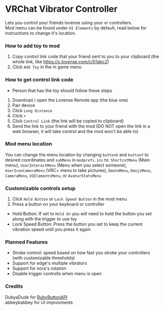 # VRChat Vibrator Controller
Lets you control your friends lovense using your vr controllers.
<br>Mod menu can be found under `UI Elements` by default, read below for instructions to change it's location.

### How to add toy to mod
1. Copy control link code that your friend sent to you to your clipboard (the whole link, like https://c.lovense.com/c/01abc2)
2. Click `Add Toy` in the in game menu

### How to get control link code
* Person that has the toy should follow these steps
1. Download / open the Lovense Remote app (the blue one)
2. Pair device
3. Click `Long Distance`
4. Click `+`
5. Click `Control Link` (the link will be copied to clipboard)
6. Send the link to your friend with the mod (DO NOT open the link in a web browser, it will take control and the mod won't be able to)

### Mod menu location
You can change the menu location by changing `buttonX` and `buttonY` to desired coordinates and `subMenu` in `modprefs.ini` to:
`ShortcutMenu` (Main menu), `UserInteractMenu` (Menu when you select someone), `UserIconCameraMenu` (VRC+ menu to take pictures), `EmoteMenu`, `EmojiMenu`, `CameraMenu`, `UIElementsMenu`, or `AvatarStatsMenu`

### Customizable controls setup
1. Click `Hold Button` or `Lock Speed Button` in the mod menu
2. Press a button on your keyboard or controller
* Hold Button:  If set to `Hold On` you will need to hold the button you set along with the trigger to use toy
* Lock Speed Button: Press the button you set to keep the current vibration speed until you press it again

### Planned Features
* Stroke control: speed based on how fast you stroke your controllers (with customizable thresholds)
* Support for edge's multiple vibrators
* Support for nora's rotation
* Disable trigger controlls when menu is open

### Credits
DubyaDude for [RubyButtonAPI](https://github.com/DubyaDude/RubyButtonAPI)
<br>abbeybabbey for UI improvments
